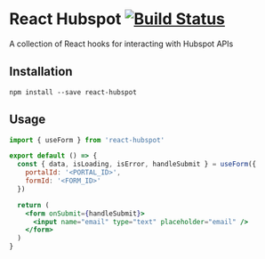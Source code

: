 # React Hubspot [![Build Status](https://travis-ci.org/adamsoffer/react-hubspot.svg?branch=master)](https://travis-ci.org/adamsoffer/react-hubspot)

A collection of React hooks for interacting with Hubspot APIs

## Installation

```
npm install --save react-hubspot
```

## Usage

```jsx
import { useForm } from 'react-hubspot'

export default () => {
  const { data, isLoading, isError, handleSubmit } = useForm({
    portalId: '<PORTAL_ID>',
    formId: '<FORM_ID>'
  })

  return (
    <form onSubmit={handleSubmit}>
      <input name="email" type="text" placeholder="email" />
    </form>
  )
}
```
